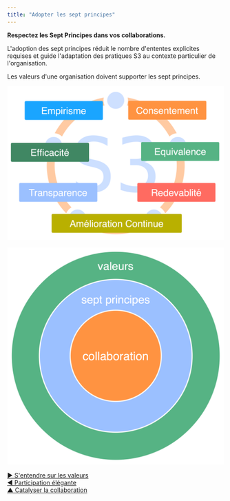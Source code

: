 ```yaml
---
title: "Adopter les sept principes"
---
```



<summary>
<strong>Respectez les Sept Principes dans vos collaborations.</strong>
</summary>

L'adoption des sept principes réduit le nombre d'ententes explicites requises et guide l'adaptation des pratiques S3 au contexte particulier de l'organisation.

Les valeurs d'une organisation doivent supporter les sept principes.

![Les sept principes](img/framework/s3-principles-plain.png)

![Les valeurs d'une organisation doivent supporter les sept principes](img/collaboration-values/values-7principles.png)

[&#9654; S'entendre sur les valeurs](agree-on-values.html)<br/>[&#9664; Participation élégante](artful-participation.html)<br/>[&#9650; Catalyser la collaboration](enablers-of-collaboration.html)

